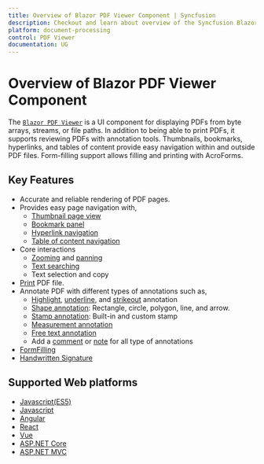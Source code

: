 ```yaml
---
title: Overview of Blazor PDF Viewer Component | Syncfusion
description: Checkout and learn about overview of the Syncfusion Blazor PDF Viewer component and much more details.
platform: document-processing
control: PDF Viewer
documentation: UG
---
```


# Overview of Blazor PDF Viewer Component

The [`Blazor PDF Viewer`](https://www.syncfusion.com/pdf-viewer-sdk/blazor-pdf-viewer) is a UI component for displaying PDFs from byte arrays, streams, or file paths. In addition to being able to print PDFs, it supports reviewing PDFs with annotation tools. Thumbnails, bookmarks, hyperlinks, and tables of content provide easy navigation within and outside PDF files. Form-filling support allows filling and printing with AcroForms.

## Key Features 

* Accurate and reliable rendering of PDF pages.
* Provides easy page navigation with,
    * [Thumbnail page view](https://help.syncfusion.com/document-processing/pdf/pdf-viewer2/blazor/navigation#page-thumbnail-navigation)
    * [Bookmark panel](https://help.syncfusion.com/document-processing/pdf/pdf-viewer2/blazor/navigation#bookmark-navigation)
    * [Hyperlink navigation](https://help.syncfusion.com/document-processing/pdf/pdf-viewer2/blazor/navigation#hyperlink-navigation)
    * [Table of content navigation](https://help.syncfusion.com/document-processing/pdf/pdf-viewer2/blazor/navigation#table-of-content-navigation)
* Core interactions
    * [Zooming](https://help.syncfusion.com/document-processing/pdf/pdf-viewer2/blazor/magnification) and [panning](https://help.syncfusion.com/document-processing/pdf/pdf-viewer2/blazor/interaction#panning-mode)
    * [Text searching](https://help.syncfusion.com/document-processing/pdf/pdf-viewer2/blazor/text-search)
    * Text selection and copy
* [Print](https://help.syncfusion.com/document-processing/pdf/pdf-viewer2/blazor/print) PDF file.
* Annotate PDF with different types of annotations such as,
    * [Highlight](https://help.syncfusion.com/document-processing/pdf/pdf-viewer2/blazor/annotation/text-markup-annotation#highlight-a-text), [underline](https://help.syncfusion.com/document-processing/pdf/pdf-viewer2/blazor/annotation/text-markup-annotation#underline-a-text), and [strikeout](https://help.syncfusion.com/document-processing/pdf/pdf-viewer2/blazor/annotation/text-markup-annotation#strikethrough-a-text) annotation
    * [Shape annotation](https://help.syncfusion.com/document-processing/pdf/pdf-viewer2/blazor/annotation/shape-annotation): Rectangle, circle, polygon, line, and arrow.
    * [Stamp annotation](https://help.syncfusion.com/document-processing/pdf/pdf-viewer2/blazor/annotation/stamp-annotation): Built-in and custom stamp
    * [Measurement annotation](https://help.syncfusion.com/document-processing/pdf/pdf-viewer2/blazor/annotation/measurement-annotation)
    * [Free text annotation](https://help.syncfusion.com/document-processing/pdf/pdf-viewer2/blazor/annotation/free-text-annotation)
    * Add a [comment](https://help.syncfusion.com/document-processing/pdf/pdf-viewer2/blazor/annotation/comments) or [note](https://help.syncfusion.com/document-processing/pdf/pdf-viewer2/blazor/annotation/sticky-notes-annotation) for all type of annotations
* [FormFilling](https://help.syncfusion.com/document-processing/pdf/pdf-viewer2/blazor/form-filling)
* [Handwritten Signature](https://help.syncfusion.com/document-processing/pdf/pdf-viewer2/blazor/hand-written-signature)

## Supported Web platforms

* [Javascript(ES5)](https://ej2.syncfusion.com/javascript/documentation/pdfviewer/getting-started)
* [Javascript](https://ej2.syncfusion.com/documentation/pdfviewer/getting-started)
* [Angular](https://ej2.syncfusion.com/angular/documentation/pdfviewer/getting-started)
* [React](https://ej2.syncfusion.com/react/documentation/pdfviewer/getting-started)
* [Vue](https://ej2.syncfusion.com/vue/documentation/pdfviewer/getting-started)
* [ASP.NET Core](https://ej2.syncfusion.com/aspnetcore/documentation/pdfviewer/getting-started)
* [ASP.NET MVC](https://ej2.syncfusion.com/aspnetmvc/documentation/pdfviewer/getting-started)